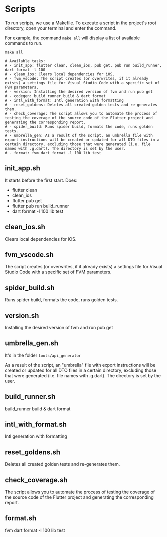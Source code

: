 # Scripts

To run scripts, we use a Makefile. To execute a script in the project's root directory, open your terminal and enter the command.

For example, the command `make all` will display a list of available commands to run.

```shell
make all

# Available tasks:
# - init_app: flutter clean, clean_ios, pub get, pub run build_runner, dart format -l 100
# - clean_ios: Clears local dependencies for iOS.
# - fvm_vscode: The script creates (or overwrites, if it already exists) a settings file for Visual Studio Code with a specific set of FVM parameters.
# - version: Installing the desired version of fvm and run pub get
# - codegen: build_runner build & dart format
# - intl_with_format: Intl generation with formatting
# - reset_goldens: Deletes all created golden tests and re-generates them.
# - check_coverage: The script allows you to automate the process of testing the coverage of the source code of the Flutter project and generating the corresponding report.
# - spider_build: Runs spider build, formats the code, runs golden tests.
# - umbrella_gen: As a result of the script, an umbrella file with export instructions will be created or updated for all DTO files in a certain directory, excluding those that were generated (i.e. file names with .g.dart). The directory is set by the user.
# - format: fvm dart format -l 100 lib test
```

## init_app.sh

It starts before the first start. Does:
- flutter clean
- clean_ios
- flutter pub get
- flutter pub run build_runner
- dart format -l 100 lib test

## clean_ios.sh

Clears local dependencies for iOS.

## fvm_vscode.sh

The script creates (or overwrites, if it already exists) a settings file for Visual Studio Code with
a specific set of FVM parameters.

## spider_build.sh

Runs spider build, formats the code, runs golden tests.

## version.sh

Installing the desired version of fvm and run pub get

## umbrella_gen.sh

It's in the folder `tools/api_generator`

As a result of the script, an "umbrella" file with export instructions will be created or updated
for all DTO files in a certain directory, excluding those that were generated
(i.e. file names with .g.dart). The directory is set by the user.

## build_runner.sh

build_runner build & dart format

## intl_with_format.sh

Intl generation with formatting

## reset_goldens.sh

Deletes all created golden tests and re-generates them.

## check_coverage.sh

The script allows you to automate the process of testing the coverage of the source code of the Flutter project
and generating the corresponding report.

## format.sh

fvm dart format -l 100 lib test
